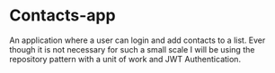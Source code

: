 # Contacts-app
An application where a user can login and add contacts to a list. Ever though it is not necessary for such a small scale I will be using the repository pattern with a unit of work and JWT Authentication.
